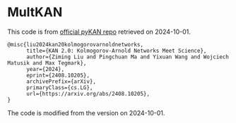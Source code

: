 # MultKAN

This code is from [official pyKAN repo](https://github.com/KindXiaoming/pykan/tree/91a2f633be2d435b081ef0ef52a7205c7e7bea9e) retrieved on 2024-10-01.

```
@misc{liu2024kan20kolmogorovarnoldnetworks,
      title={KAN 2.0: Kolmogorov-Arnold Networks Meet Science}, 
      author={Ziming Liu and Pingchuan Ma and Yixuan Wang and Wojciech Matusik and Max Tegmark},
      year={2024},
      eprint={2408.10205},
      archivePrefix={arXiv},
      primaryClass={cs.LG},
      url={https://arxiv.org/abs/2408.10205}, 
}
```

The code is modified from the version on 2024-10-01.
